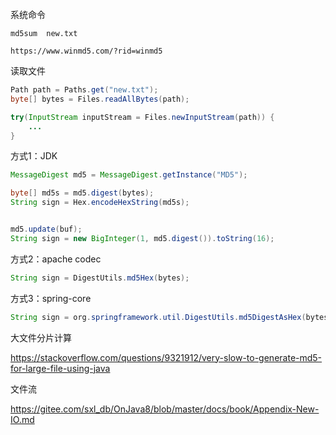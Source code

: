 系统命令

```
md5sum  new.txt

https://www.winmd5.com/?rid=winmd5
```

读取文件

```java
Path path = Paths.get("new.txt");
byte[] bytes = Files.readAllBytes(path);

try(InputStream inputStream = Files.newInputStream(path)) {
    ...
}
```

方式1：JDK

```java
MessageDigest md5 = MessageDigest.getInstance("MD5");

byte[] md5s = md5.digest(bytes);
String sign = Hex.encodeHexString(md5s);


md5.update(buf);
String sign = new BigInteger(1, md5.digest()).toString(16);
```

方式2：apache codec

```java
String sign = DigestUtils.md5Hex(bytes);
```

方式3：spring-core

```java
String sign = org.springframework.util.DigestUtils.md5DigestAsHex(bytes);
```





大文件分片计算

https://stackoverflow.com/questions/9321912/very-slow-to-generate-md5-for-large-file-using-java





文件流

https://gitee.com/sxl_db/OnJava8/blob/master/docs/book/Appendix-New-IO.md